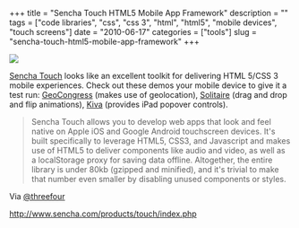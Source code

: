 +++
title = "Sencha Touch HTML5 Mobile App Framework"
description = ""
tags = ["code libraries", "css", "css 3", "html", "html5", "mobile devices", "touch screens"]
date = "2010-06-17"
categories = ["tools"]
slug = "sencha-touch-html5-mobile-app-framework"
+++


<div class="tool-screenshot mb1"><a href="http://www.sencha.com/products/touch/index.php"><img id="bluga-thumbnail-2764" class="bluga-thumbnail custom" src="//konigi.com/media/bluga/
wt52306f5a171ae_custom.jpg"/></a></div><p><a href="http://www.sencha.com/products/touch/index.php">Sencha Touch</a> looks like an excellent toolkit for delivering HTML 5/CSS 3 mobile experiences. Check out these demos your mobile device to give it a test run: <a href="http://geocongress.us/">GeoCongress</a> (makes use of geolocation), <a href="http://touchsolitaire.mobi/">Solitaire</a> (drag and drop and flip animations), <a href="http://kivamobile.org/">Kiva</a> (provides iPad popover controls).</p>

<p><blockquote>Sencha Touch allows you to develop web apps that look and feel native on Apple iOS and Google Android touchscreen devices. It's built specifically to leverage HTML5, CSS3, and Javascript and makes use of HTML5 to deliver components like audio and video, as well as a localStorage proxy for saving data offline. Altogether, the entire library is under 80kb (gzipped and minified), and it's trivial to make that number even smaller by disabling unused components or styles.</blockquote></p>

<p>Via <a href="http://twitter.com/threefour/statuses/16400307572">@threefour</a></p>

  
<p><a href="http://www.sencha.com/products/touch/index.php">http://www.sencha.com/products/touch/index.php</a></p>
      
